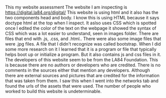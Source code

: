 This my website assessment 
The website I am inspecting is https://digital.la84.org/digital/
This website is using html and it also has the two components head and body.
I know this is using HTML because it says doctype html at the top when I inspect.
It aslso uses CSS which is spotted once I edited the color of the text on the webpage it showed the syntax of CSS which was a lot easier to understand, seen in images folder.
There are files that end with .js, .css, and .html.. There were also some image files that were .jpg files. A file that I didn't recognize was called bootstrap. When I did some more research on it I learned that it is a program or file that typically helps boot up or initialize a program. But it also contains js and css files in it. 
The developers of this website seem to be from the LA84 Foundation. This is because there are no authors or developers who are credited. There is no comments in the sources either that mention any developers. Although there are external sources and pictures that are credited for the information that was taken from them. I saw this when I went into the networks tab and found the urls of the assets that were used. The number of people who worked to build this website is undeterminable. 



